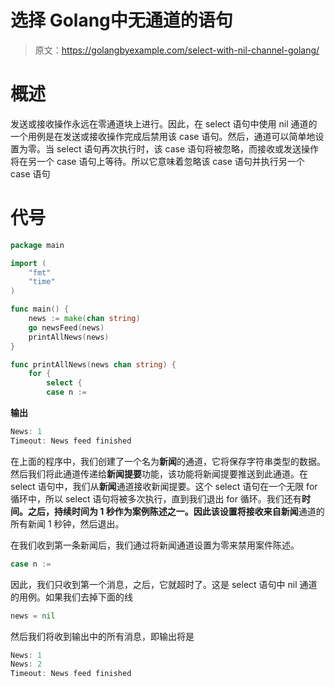 # 选择 Golang中无通道的语句

> 原文：<https://golangbyexample.com/select-with-nil-channel-golang/>

# **概述**

发送或接收操作永远在零通道块上进行。因此，在 select 语句中使用 nil 通道的一个用例是在发送或接收操作完成后禁用该 case 语句。然后，通道可以简单地设置为零。当 select 语句再次执行时，该 case 语句将被忽略，而接收或发送操作将在另一个 case 语句上等待。所以它意味着忽略该 case 语句并执行另一个 case 语句

# **代号**

```go
package main

import (
    "fmt"
    "time"
)

func main() {
    news := make(chan string)
    go newsFeed(news)
    printAllNews(news)
}

func printAllNews(news chan string) {
    for {
        select {
        case n := 
```

**输出**

```go
News: 1
Timeout: News feed finished
```

在上面的程序中，我们创建了一个名为**新闻**的通道，它将保存字符串类型的数据。然后我们将此通道传递给**新闻提要**功能，该功能将新闻提要推送到此通道。在 select 语句中，我们从**新闻**通道接收新闻提要。这个 select 语句在一个无限 for 循环中，所以 select 语句将被多次执行，直到我们退出 for 循环。我们还有**时间。**之后，持续时间为 1 秒作为案例陈述之一。因此该设置将接收来自**新闻**通道的所有新闻 1 秒钟，然后退出。

在我们收到第一条新闻后，我们通过将新闻通道设置为零来禁用案件陈述。

```go
case n := 
```

因此，我们只收到第一个消息，之后，它就超时了。这是 select 语句中 nil 通道的用例。如果我们去掉下面的线

```go
news = nil
```

然后我们将收到输出中的所有消息，即输出将是

```go
News: 1
News: 2
Timeout: News feed finished
```